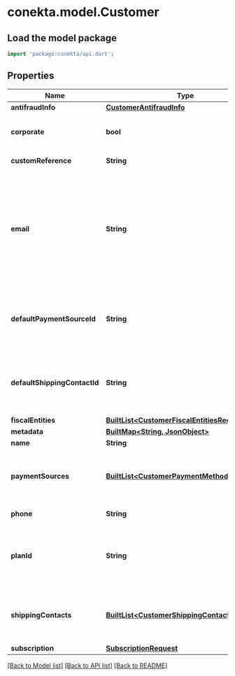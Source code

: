 # conekta.model.Customer

## Load the model package
```dart
import 'package:conekta/api.dart';
```

## Properties
Name | Type | Description | Notes
------------ | ------------- | ------------- | -------------
**antifraudInfo** | [**CustomerAntifraudInfo**](CustomerAntifraudInfo.md) |  | [optional] 
**corporate** | **bool** | It is a value that allows identifying if the email is corporate or not. | [optional] [default to false]
**customReference** | **String** | It is an undefined value. | [optional] 
**email** | **String** | An email address is a series of customizable characters followed by a universal Internet symbol, the at symbol (@), the name of a host server, and a web domain ending (.mx, .com, .org, . net, etc). | 
**defaultPaymentSourceId** | **String** | It is a parameter that allows to identify in the response, the Conekta ID of a payment method (payment_id) | [optional] 
**defaultShippingContactId** | **String** | It is a parameter that allows to identify in the response, the Conekta ID of the shipping address (shipping_contact) | [optional] 
**fiscalEntities** | [**BuiltList&lt;CustomerFiscalEntitiesRequest&gt;**](CustomerFiscalEntitiesRequest.md) |  | [optional] 
**metadata** | [**BuiltMap&lt;String, JsonObject&gt;**](JsonObject.md) |  | [optional] 
**name** | **String** | Client's name | 
**paymentSources** | [**BuiltList&lt;CustomerPaymentMethodsRequest&gt;**](CustomerPaymentMethodsRequest.md) | Contains details of the payment methods that the customer has active or has used in Conekta | [optional] 
**phone** | **String** | Is the customer's phone number | 
**planId** | **String** | Contains the ID of a plan, which could together with name, email and phone create a client directly to a subscription | [optional] 
**shippingContacts** | [**BuiltList&lt;CustomerShippingContacts&gt;**](CustomerShippingContacts.md) | Contains the detail of the shipping addresses that the client has active or has used in Conekta | [optional] 
**subscription** | [**SubscriptionRequest**](SubscriptionRequest.md) |  | [optional] 

[[Back to Model list]](../README.md#documentation-for-models) [[Back to API list]](../README.md#documentation-for-api-endpoints) [[Back to README]](../README.md)


